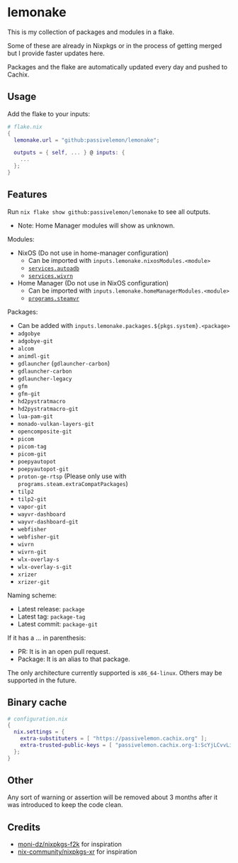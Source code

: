# lemonake
This is my collection of packages and modules in a flake.

Some of these are already in Nixpkgs or in the process of getting merged but I provide faster updates here.

Packages and the flake are automatically updated every day and pushed to Cachix.

## Usage
Add the flake to your inputs:
```nix
# flake.nix
{
  lemonake.url = "github:passivelemon/lemonake";

  outputs = { self, ... } @ inputs: {
    ...
  };
}
```

## Features
Run `nix flake show github:passivelemon/lemonake` to see all outputs.
- Note: Home Manager modules will show as unknown.

Modules:
- NixOS (Do not use in home-manager configuration)
  - Can be imported with `inputs.lemonake.nixosModules.<module>`
  - [`services.autoadb`](./modules/nixos/autoadb/README.md)
  - [`services.wivrn`](./modules/nixos/wivrn/README.md)
- Home Manager (Do not use in NixOS configuration)
  - Can be imported with `inputs.lemonake.homeManagerModules.<module>`
  - [`programs.steamvr`](./modules/home-manager/steamvr/README.md)

Packages:
- Can be added with `inputs.lemonake.packages.${pkgs.system}.<package>`
- `adgobye`
- `adgobye-git`
- `alcom`
- `animdl-git`
- `gdlauncher` (`gdlauncher-carbon`)
- `gdlauncher-carbon`
- `gdlauncher-legacy`
- `gfm`
- `gfm-git`
- `hd2pystratmacro`
- `hd2pystratmacro-git`
- `lua-pam-git`
- `monado-vulkan-layers-git`
- `opencomposite-git`
- `picom`
- `picom-tag`
- `picom-git`
- `poepyautopot`
- `poepyautopot-git`
- `proton-ge-rtsp` (Please only use with `programs.steam.extraCompatPackages`)
- `tilp2`
- `tilp2-git`
- `vapor-git`
- `wayvr-dashboard`
- `wayvr-dashboard-git`
- `webfisher`
- `webfisher-git`
- `wivrn`
- `wivrn-git`
- `wlx-overlay-s`
- `wlx-overlay-s-git`
- `xrizer`
- `xrizer-git`

Naming scheme:
- Latest release: `package`
- Latest tag: `package-tag`
- Latest commit: `package-git`

If it has a ... in parenthesis:
- PR: It is in an open pull request.
- Package: It is an alias to that package.

The only architecture currently supported is `x86_64-linux`. Others may be supported in the future.

## Binary cache
```nix
# configuration.nix
{
  nix.settings = {
    extra-substituters = [ "https://passivelemon.cachix.org" ];
    extra-trusted-public-keys = [ "passivelemon.cachix.org-1:ScYjLCvvLi70S95SMMr8lMilpZHuafLP3CK/nZ9AaXM=" ];
  };
}
```

## Other
Any sort of warning or assertion will be removed about 3 months after it was introduced to keep the code clean.

## Credits
- [moni-dz/nixpkgs-f2k](https://github.com/moni-dz/nixpkgs-f2k/) for inspiration
- [nix-community/nixpkgs-xr](https://github.com/nix-community/nixpkgs-xr/) for inspiration

